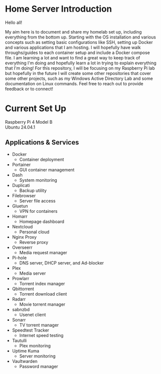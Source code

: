 # Home Server Introduction
Hello all!

My aim here is to document and share my homelab set up, including everything from the bottom up. Starting with the OS installation and various concepts such as setting basic configurations like SSH, setting up Docker and various applications that I am hosting. I will hopefully have walk throughs/guides to each container setup and include a Docker compose file. I am learning a lot and want to find a great way to keep track of everything I'm doing and hopefully learn a lot in trying to explain everything that I'm doing! For this repository, I will be focusing on my Raspberry Pi lab but hopefully in the future I will create some other repositories that cover some other projects, such as my Windows Active Directory Lab and some documentation on Linux commands. Feel free to reach out to provide feedback or to connect!


# Current Set Up
Raspberry Pi 4 Model B </br>
Ubuntu 24.04.1 

## Applications & Services
- Docker
  - Container deployment
- Portainer
  - GUI container management
- Dash
  - System monitoring
- Duplicati
  - Backup utility
- Filebrowser
  - Server file access
- Gluetun
  - VPN for containers
- Homarr
  - Homepage dashboard
- Nextcloud
  - Personal cloud
- Nginx Proxy
  - Reverse proxy
- Overseerr
  - Media request manager
- Pi-hole
  - DNS server, DHCP server, and Ad-blocker
- Plex
  - Media server
- Prowlarr
  - Torrent index manager
- Qbittorrent
  - Torrent download client
- Radarr
  - Movie torrent manager
- sabnzbd
  - Usenet client
- Sonarr
  - TV torrent manager
- Speedtest Tracker
  - Internet speed testing
- Tautulli
  - Plex monitoring
- Uptime Kuma
  - Server monitoring
- Vaultwarden
  - Password manager

